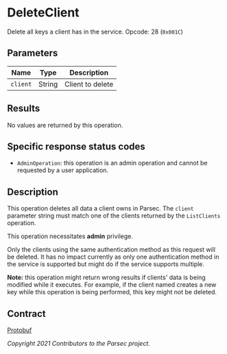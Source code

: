 # DeleteClient

Delete all keys a client has in the service. Opcode: 28 (`0x001C`)

## Parameters

| Name     | Type   | Description      |
|----------|--------|------------------|
| `client` | String | Client to delete |

## Results

No values are returned by this operation.

## Specific response status codes

- `AdminOperation`: this operation is an admin operation and cannot be requested by a user
   application.

## Description

This operation deletes all data a client owns in Parsec. The `client` parameter string must match
one of the clients returned by the `ListClients` operation.

This operation necessitates **admin** privilege.

Only the clients using the same authentication method as this request will be deleted. It has no
impact currently as only one authentication method in the service is supported but might do if the
service supports multiple.

**Note:** this operation might return wrong results if clients' data is being modified while it
executes. For example, if the client named creates a new key while this operation is being
performed, this key might not be deleted.

## Contract

[Protobuf](https://github.com/parallaxsecond/parsec-operations/blob/master/protobuf/delete_client.proto)

*Copyright 2021 Contributors to the Parsec project.*

